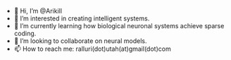 - 👋 Hi, I’m @Arikill
- 👀 I’m interested in creating intelligent systems.
- 🌱 I’m currently learning how biological neuronal systems achieve sparse coding.
- 💞️ I’m looking to collaborate on neural models.
- 📫 How to reach me: ralluri(dot)utah(at)gmail(dot)com

<!---
Arikill/Arikill is a ✨ special ✨ repository because its `README.md` (this file) appears on your GitHub profile.
You can click the Preview link to take a look at your changes.
--->
